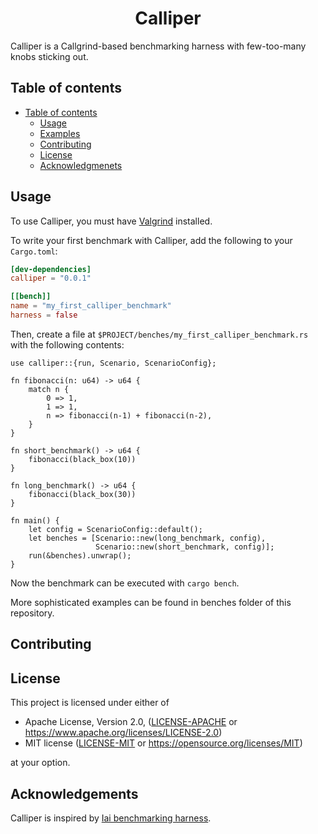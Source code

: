 <h1 align="center">Calliper</h1>
Calliper is a Callgrind-based benchmarking harness with few-too-many knobs sticking out.

## Table of contents

- [Table of contents](#table-of-contents)
  - [Usage](#usage)
  - [Examples](#examples)
  - [Contributing](#contributing)
  - [License](#license)
  - [Acknowledgmenets](#acknowledgements)

## Usage
To use Calliper, you must have [Valgrind](https://valgrind.org/) installed. 

To write your first benchmark with Calliper, add the following to your `Cargo.toml`:
```toml
[dev-dependencies]
calliper = "0.0.1"

[[bench]]
name = "my_first_calliper_benchmark"
harness = false
```

Then, create a file at `$PROJECT/benches/my_first_calliper_benchmark.rs` with the following contents:

```
use calliper::{run, Scenario, ScenarioConfig};

fn fibonacci(n: u64) -> u64 {
    match n {
        0 => 1,
        1 => 1,
        n => fibonacci(n-1) + fibonacci(n-2),
    }
}

fn short_benchmark() -> u64 {
    fibonacci(black_box(10))
}

fn long_benchmark() -> u64 {
    fibonacci(black_box(30))
}

fn main() {
    let config = ScenarioConfig::default();
    let benches = [Scenario::new(long_benchmark, config),
                   Scenario::new(short_benchmark, config)];
    run(&benches).unwrap();
}
```

Now the benchmark can be executed with `cargo bench`. 

More sophisticated examples can be found in benches folder of this repository.

## Contributing

## License

This project is licensed under either of

 * Apache License, Version 2.0, ([LICENSE-APACHE](LICENSE-APACHE) or
   https://www.apache.org/licenses/LICENSE-2.0)
 * MIT license ([LICENSE-MIT](LICENSE-MIT) or
   https://opensource.org/licenses/MIT)

at your option.

## Acknowledgements
Calliper is inspired by [Iai benchmarking harness](https://github.com/bheisler/iai).

